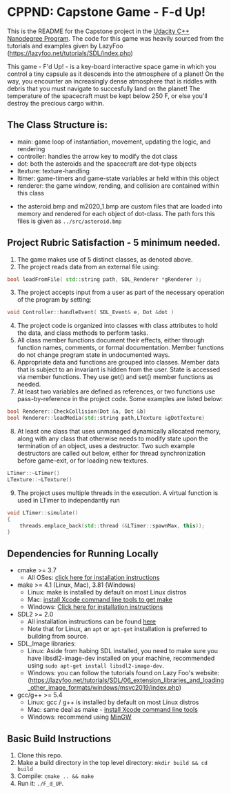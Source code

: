 # CPPND: Capstone Game - F-d Up!

This is the README for the Capstone project in the [Udacity C++ Nanodegree Program](https://www.udacity.com/course/c-plus-plus-nanodegree--nd213).
The code for this game was heavily sourced from the tutorials and examples given by LazyFoo (https://lazyfoo.net/tutorials/SDL/index.php)

This game - F'd Up! - is a key-board interactive space game in which you control a tiny capsule as it descends into the atmosphere of a planet! On the way, you encounter an increasingly dense atmosphere that is riddles with debris that you must navigate to succesfully land on the planet! The temperature of the spacecraft must be kept below 250 F, or else you'll destroy the precious cargo within.

## The Class Structure is:
* main: game loop of instantiation, movement, updating the logic, and rendering
* controller: handles the arrow key to modify the dot class
* dot: both the asteroids and the spacecraft are dot-type objects
* ltexture: texture-handling
* ltimer: game-timers and game-state variables ar held within this object
* renderer: the game window, rending, and collision are contained within this class

- the asteroid.bmp and m2020_1.bmp are custom files that are loaded into memory and rendered for each object of dot-class. The path fors this files is given as `../src/asteroid.bmp`

## Project Rubric Satisfaction - 5 minimum needed.
1. The game makes use of 5 distinct classes, as denoted above.
2. The project reads data from an external file using:
```c++
bool loadFromFile( std::string path, SDL_Renderer *gRenderer );
```
3. The project accepts input from a user as part of the necessary operation of the program by setting:
```c++
void Controller::handleEvent( SDL_Event& e, Dot &dot )
```
4. The project code is organized into classes with class attributes to hold the data, and class methods to perform tasks.
5. All class member functions document their effects, either through function names, comments, or formal documentation. Member functions do not change program state in undocumented ways.
6. Appropriate data and functions are grouped into classes. Member data that is subject to an invariant is hidden from the user. State is accessed via member functions. They use get() and set() member functions as needed.
7. At least two variables are defined as references, or two functions use pass-by-reference in the project code. Some examples are listed below:
```c++
bool Renderer::CheckCollision(Dot &a, Dot &b)
bool Renderer::loadMedia(std::string path,LTexture &gDotTexture)
```
8. At least one class that uses unmanaged dynamically allocated memory, along with any class that otherwise needs to modify state upon the termination of an object, uses a destructor. Two such example destructors are called out below, either for thread synchronization before game-exit, or for loading new textures.
```c++
LTimer::~LTimer()
LTexture::~LTexture()
```
9. The project uses multiple threads in the execution. A virtual function is used in LTimer to independantly run
```c++
void LTimer::simulate()
{
    threads.emplace_back(std::thread (&LTimer::spawnMax, this));
}
```

## Dependencies for Running Locally
* cmake >= 3.7
  * All OSes: [click here for installation instructions](https://cmake.org/install/)
* make >= 4.1 (Linux, Mac), 3.81 (Windows)
  * Linux: make is installed by default on most Linux distros
  * Mac: [install Xcode command line tools to get make](https://developer.apple.com/xcode/features/)
  * Windows: [Click here for installation instructions](http://gnuwin32.sourceforge.net/packages/make.htm)
* SDL2 >= 2.0
  * All installation instructions can be found [here](https://wiki.libsdl.org/Installation)
  * Note that for Linux, an `apt` or `apt-get` installation is preferred to building from source.
* SDL_Image libraries:
  * Linux: Aside from habing SDL installed, you need to make sure you have libsdl2-image-dev installed on your machine, recommended using `sudo apt-get install libsdl2-image-dev`.
  * Windows: you can follow the tutorials found on Lazy Foo's website: (https://lazyfoo.net/tutorials/SDL/06_extension_libraries_and_loading_other_image_formats/windows/msvc2019/index.php)
* gcc/g++ >= 5.4
  * Linux: gcc / g++ is installed by default on most Linux distros
  * Mac: same deal as make - [install Xcode command line tools](https://developer.apple.com/xcode/features/)
  * Windows: recommend using [MinGW](http://www.mingw.org/)

## Basic Build Instructions

1. Clone this repo.
2. Make a build directory in the top level directory: `mkdir build && cd build`
3. Compile: `cmake .. && make`
4. Run it: `./F_d_UP`.